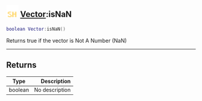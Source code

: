 ## <img src="../../.gitbook/assets/shared.png" width="32" height="32" /> [Vector](../vector/README.md):isNaN

```lua
boolean Vector:isNaN()
```

Returns true if the vector is Not A Number (NaN)

-----------------
## Returns

| Type   | Description |
| ------ | ----------: |
| boolean | No description |
